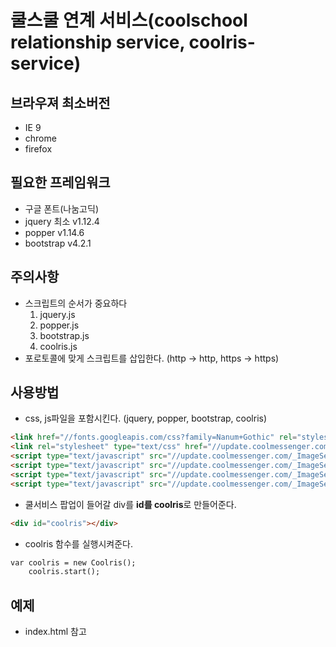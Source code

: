 # 쿨스쿨 연계 서비스(coolschool relationship service, coolris-service)

## 브라우져 최소버전
- IE 9
- chrome
- firefox

## 필요한 프레임워크
- 구글 폰트(나눔고딕)
- jquery 최소 v1.12.4
- popper v1.14.6
- bootstrap v4.2.1

## 주의사항
- 스크립트의 순서가 중요하다
    1. jquery.js
    2. popper.js
    3. bootstrap.js
    4. coolris.js
- 포로토콜에 맞게 스크립트를 삽입한다. (http -> http, https -> https)

## 사용방법
- css, js파일을 포함시킨다. (jquery, popper, bootstrap, coolris)
```html
<link href="//fonts.googleapis.com/css?family=Nanum+Gothic" rel="stylesheet">
<link rel="stylesheet" type="text/css" href="//update.coolmessenger.com/_ImageServer/coolschool/commonTop/bootstrap.min.css" /><!-- 4.1.1-->
<script type="text/javascript" src="//update.coolmessenger.com/_ImageServer/coolschool/commonTop/jquery.min.js"></script><!-- 1.12.4 -->
<script type="text/javascript" src="//update.coolmessenger.com/_ImageServer/coolschool/commonTop/popper.min.js"></script>
<script type="text/javascript" src="//update.coolmessenger.com/_ImageServer/coolschool/commonTop/bootstrap.min.js"></script><!-- 4.1.1-->
<script type="text/javascript" src="//update.coolmessenger.com/_ImageServer/coolschool/commonTop/coolris.js"></script>
```
- 쿨서비스 팝업이 들어갈 div를 **id를 coolris**로 만들어준다.
```html
<div id="coolris"></div>
```
- coolris 함수를 실행시켜준다.
```html
var coolris = new Coolris();
    coolris.start();
```
## 예제
- index.html 참고
